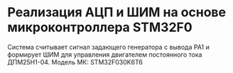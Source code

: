 # Реализация АЦП и ШИМ на основе микроконтроллера STM32F0
Система считывает сигнал задающего генератора с вывода PA1 и формирует ШИМ для управления
двигателем постоянного тока ДПМ25Н1-04. Модель МК: STM32F030K6T6
